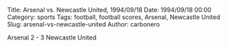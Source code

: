 Title: Arsenal vs. Newcastle United, 1994/09/18
Date: 1994/09/18 00:00
Category: sports
Tags: football, football scores, Arsenal, Newcastle United
Slug: arsenal-vs-newcastle-united
Author: carbonero


Arsenal 2 - 3 Newcastle United
